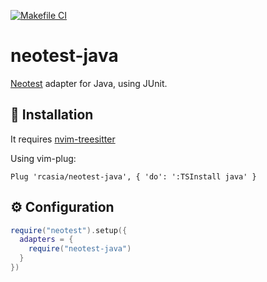 [![Makefile CI](https://github.com/rcasia/neotest-java/actions/workflows/makefile.yml/badge.svg)](https://github.com/rcasia/neotest-java/actions/workflows/makefile.yml)
# neotest-java

[Neotest](https://github.com/rcarriga/neotest) adapter for Java, using JUnit.

## 🔧 Installation

It requires [nvim-treesitter](https://github.com/nvim-treesitter/nvim-treesitter)

Using vim-plug:
```vim
Plug 'rcasia/neotest-java', { 'do': ':TSInstall java' }
```

## ⚙ Configuration
```lua
require("neotest").setup({
  adapters = {
    require("neotest-java")
  }
})
```
